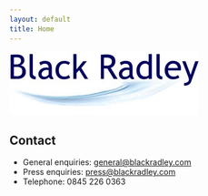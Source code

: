 ```yaml
---
layout: default
title: Home
---
```

![Black Radley Logo](/img/BRLogo.jpg)

## Contact

* General enquiries: general@blackradley.com
* Press enquiries: press@blackradley.com
* Telephone: 0845 226 0363

